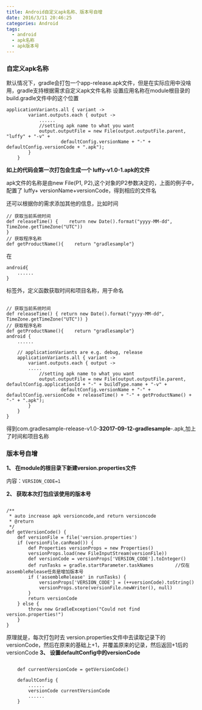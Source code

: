 ```yaml
---
title: Android自定义apk名称、版本号自增
date: 2016/3/11 20:46:25
categories: Android
tags:
  - android
  - apk名称
  - apk版本号
---
```

### 自定义apk名称
默认情况下，gradle会打包一个app-release.apk文件，但是在实际应用中没啥用，gradle支持根据需求自定义apk文件名称
设置应用名称在module根目录的build.gradle文件中的这个位置

```
applicationVariants.all { variant ->
        variant.outputs.each { output ->
            ......
            //setting apk name to what you want
            output.outputFile = new File(output.outputFile.parent, "luffy" + "-v" +
                    defaultConfig.versionName + "-" + defaultConfig.versionCode + ".apk");
        }
    }
```
<!--more-->
**如上的代码会第一次打包会生成一个 luffy-v1.0-1.apk的文件**

apk文件的名称是由new File(P1, P2),这个对象的P2参数决定的，上面的例子中，配置了 luffy+ versionName+versionCode，得到相应的文件名

还可以根据你的需求添加其他的信息，比如时间

```
// 获取当前系统时间
def releaseTime() {    return new Date().format("yyyy-MM-dd", TimeZone.getTimeZone("UTC"))
}
// 获取程序名称
def getProductName(){    return "gradlesample"}
```
在

```
android{
	......
}
```
标签外，定义函数获取时间和项目名称，用于命名

```

// 获取当前系统时间
def releaseTime() { return new Date().format("yyyy-MM-dd", TimeZone.getTimeZone("UTC")) }
// 获取程序名称
def getProductName(){    return "gradlesample"}
android {
	......

    // applicationVariants are e.g. debug, release
    applicationVariants.all { variant ->
        variant.outputs.each { output ->
        .....
            //setting apk name to what you want
            output.outputFile = new File(output.outputFile.parent, defaultConfig.applicationId + "-" + buildType.name + "-v" +
                    defaultConfig.versionName + "-" + defaultConfig.versionCode + releaseTime() + "-" + getProductName() + "-" + ".apk");
        }
    }
}
```
得到com.gradlesample-release-v1.0-**32017-09-12-gradlesample**-.apk,加上了时间和项目名称
### 版本号自增

 **1、 在module的根目录下新建version.properties文件**

内容：`VERSION_CODE=1`

**2、 获取本次打包应该使用的版本号**

```

/**
 * auto increase apk versioncode,and return versioncode
 * @return
 */
def getVersionCode() {
    def versionFile = file('version.properties')
    if (versionFile.canRead()) {
        def Properties versionProps = new Properties()
        versionProps.load(new FileInputStream(versionFile))
        def versionCode = versionProps['VERSION_CODE'].toInteger()
        def runTasks = gradle.startParameter.taskNames        //仅在assembleRelease任务是增加版本号
        if ('assembleRelease' in runTasks) {
            versionProps['VERSION_CODE'] = (++versionCode).toString()
            versionProps.store(versionFile.newWriter(), null)
        }
        return versionCode
    } else {
        throw new GradleException("Could not find version.properties!")
    }
}
```
原理就是，每次打包时去 version.properties文件中去读取记录下的versionCode，然后在原来的基础上+1，并覆盖原来的记录，然后返回+1后的versionCode
**3、 设置defaultConfig中的versionCode**

```

    def currentVersionCode = getVersionCode()

    defaultConfig {
	    ......
        versionCode currentVersionCode
        ......
    }
```
